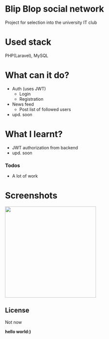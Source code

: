 # Blip Blop social network
Project for selection into the university IT club

# Used stack
PHP(Laravel), MySQL

# What can it  do?
  - Auth (uses JWT)
  	- Login
  	- Registration
  - News feed
  	- Post list of followed users
  - upd. soon

# What I learnt?
  - JWT authorization from backend
  - upd. soon
  
### Todos
  - A lot of work

# Screenshots
<p float="left">
  <img src="/ok.png" width="300" />
</p>

License
----
Not now

**hello world:)**

